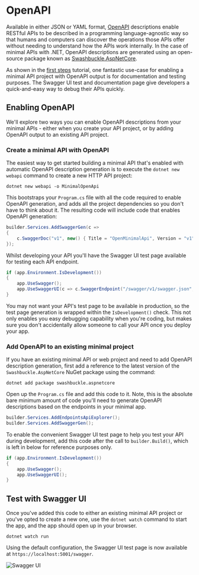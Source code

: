 # OpenAPI

Available in either JSON or YAML format, [OpenAPI](https://swagger.io/specification/) descriptions enable RESTful APIs to be described in a programming language-agnostic way so that humans and computers can discover the operations those APIs offer without needing to understand how the APIs work internally. In the case of minimal APIs with .NET, OpenAPI descriptions are generated using an open-source package known as [Swashbuckle.AspNetCore](https://www.nuget.org/packages/Swashbuckle.AspNetCore/). 

As shown in the [first steps](/tutorial/first-steps.html#interactive-api-docs) tutorial, one fantastic use-case for enabling a minimal API project with OpenAPI output is for documentation and testing purposes. The Swagger UI test and documentation page give developers a quick-and-easy way to debug their APIs quickly. 

## Enabling OpenAPI

We'll explore two ways you can enable OpenAPI descriptions from your minimal APIs - either when you create your API project, or by adding OpenAPI output to an existing API project.

### Create a minimal API with OpenAPI

The easiest way to get started building a minimal API that's enabled with automatic OpenAPI description generation is to execute the `dotnet new webapi` command to create a new HTTP API project:

```
dotnet new webapi -o MinimalOpenApi
```

This bootstraps your `Program.cs` file with all the code required to enable OpenAPI generation, and adds all the project dependencies so you don't have to think about it. The resulting code will include code that enables OpenAPI generation:

```csharp
builder.Services.AddSwaggerGen(c =>
{
    c.SwaggerDoc("v1", new() { Title = "OpenMinimalApi", Version = "v1" });
});
```

Whilst developing your API you'll have the Swagger UI test page available for testing each API endpoint. 

```csharp
if (app.Environment.IsDevelopment())
{
    app.UseSwagger();
    app.UseSwaggerUI(c => c.SwaggerEndpoint("/swagger/v1/swagger.json", "OpenMinimalApi v1"));
}
```

You may not want your API's test page to be available in production, so the test page generation is wrapped within the `IsDevelopment()` check. This not only enables you easy debugging capability when you're coding, but makes sure you don't accidentally allow someone to call your API once you deploy your app. 

### Add OpenAPI to an existing minimal project

If you have an existing minimal API or web project and need to add OpenAPI description generation, first add a reference to the latest version of the `Swashbuckle.AspNetCore` NuGet package using the command:

```
dotnet add package swashbuckle.aspnetcore
```

Open up the `Program.cs` file and add this code to it. Note, this is the absolute bare minimum amount of code you'll need to generate OpenAPI descriptions based on the endpoints in your minimal app.

```csharp
builder.Services.AddEndpointsApiExplorer();
builder.Services.AddSwaggerGen();
```

To enable the convenient Swagger UI test page to help you test your API during development, add this code after the call to `builder.Build()`, which is left in below for reference purposes only. 

```csharp
if (app.Environment.IsDevelopment())
{
    app.UseSwagger();
    app.UseSwaggerUI();
}
```

## Test with Swagger UI

Once you've added this code to either an existing minimal API project or you've opted to create a new one, use the `dotnet watch` command to start the app, and the app should open up in your browser. 

```
dotnet watch run
```

Using the default configuration, the Swagger UI test page is now available at `https://localhost:5001/swagger`. 

![Swagger UI](/public/openapi/swagger-ui.png)



